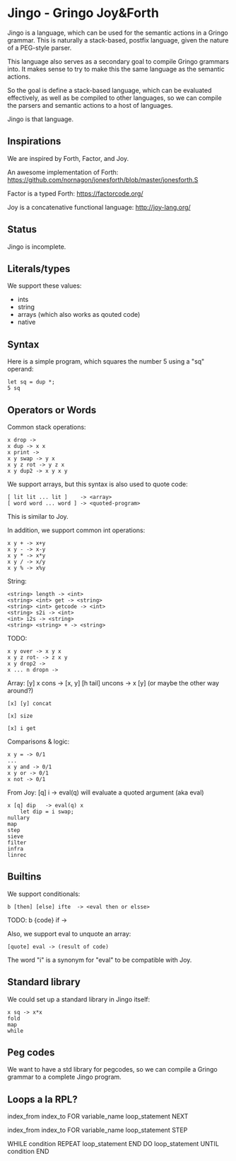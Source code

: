 # Jingo - Gringo Joy&Forth

Jingo is a language, which can be used for the semantic actions in a Gringo
grammar. This is naturally a stack-based, postfix language, given the nature of a
PEG-style parser. 

This language also serves as a secondary goal to compile Gringo grammars into. 
It makes sense to try to make this the same language as the semantic actions.

So the goal is define a stack-based language, which can be evaluated effectively,
as well as be compiled to other languages, so we can compile the parsers and semantic
actions to a host of languages.

Jingo is that language.

## Inspirations

We are inspired by Forth, Factor, and Joy.

An awesome implementation of Forth:
https://github.com/nornagon/jonesforth/blob/master/jonesforth.S

Factor is a typed Forth:
https://factorcode.org/

Joy is a concatenative functional language:
http://joy-lang.org/

## Status

Jingo is incomplete.

## Literals/types

We support these values:

- ints
- string
- arrays (which also works as qouted code)
- native

## Syntax

Here is a simple program, which squares the number 5 using a "sq" operand:

	let sq = dup *;
	5 sq

## Operators or Words

Common stack operations:

	x drop ->
	x dup -> x x
	x print ->
	x y swap -> y x
	x y z rot -> y z x
	x y dup2 -> x y x y

We support arrays, but this syntax is also used to quote code:

	[ lit lit ... lit ]	   -> <array>
	[ word word ... word ] -> <quoted-program>

This is similar to Joy.

In addition, we support common int operations:

	x y + -> x+y
	x y - -> x-y
	x y * -> x*y
	x y / -> x/y
	x y % -> x%y

String:

	<string> length -> <int>
	<string> <int> get -> <string>
	<string> <int> getcode -> <int>
	<string> s2i -> <int>
	<int> i2s -> <string>
	<string> <string> + -> <string>

TODO:

	x y over -> x y x
	x y z rot- -> z x y
	x y drop2 ->
	x ... n dropn ->

Array:
	[y] x cons -> [x, y]
	[h tail] uncons -> x [y] (or maybe the other way around?)

	[x] [y] concat

	[x] size

	[x] i get


Comparisons & logic:

	x y = -> 0/1
	...
	x y and -> 0/1
	x y or -> 0/1
	x not -> 0/1

From Joy:
	[q] i  		-> eval(q)    will evaluate a quoted argument	(aka eval)

	x [q] dip   -> eval(q) x
		let dip = i swap;
	nullary
	map
	step
	sieve
	filter
	infra
	linrec

## Builtins

We support conditionals:

	b [then] [else] ifte  -> <eval then or elsse>

TODO:
	b {code} if  -> <eval code0 or nothing>

Also, we support eval to unquote an array:

	[quote] eval -> (result of code)

The word "i" is a synonym for "eval" to be compatible with Joy.

## Standard library

We could set up a standard library in Jingo itself:

	x sq -> x*x
	fold
	map
	while

## Peg codes

We want to have a std library for pegcodes, so we can compile a Gringo grammar
to a complete Jingo program.

## Loops a la RPL?

index_from index_to FOR variable_name loop_statement NEXT

index_from index_to FOR variable_name loop_statement <int> STEP

 WHILE condition REPEAT loop_statement END
 DO loop_statement UNTIL condition END
